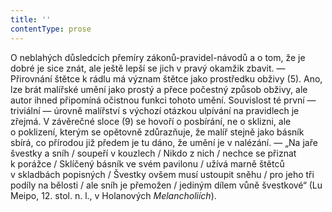 ```yaml
---
title: ''
contentType: prose
---
```


<section>

O neblahých důsledcích přemíry zákonů-pravidel-návodů a o tom, že je dobré je sice znát, ale ještě lepší se jich v pravý okamžik zbavit. — Přirovnání štětce k rádlu má význam štětce jako prostředku obživy (5). Ano, lze brát malířské umění jako prostý a přece počestný způsob obživy, ale autor ihned připomíná očistnou funkci tohoto umění. Souvislost té první — triviální — úrovně malířství s výchozí otázkou ulpívání na pravidlech je zřejmá. V závěrečné sloce (9) se hovoří o posbírání, ne o sklizni, ale o poklizení, kterým se opětovně zdůrazňuje, že malíř stejně jako básník sbírá, co přírodou již předem je tu dáno, že umění je v nalézání. — „Na jaře švestky a sníh / soupeří v kouzlech / Nikdo z nich / nechce se přiznat k porážce / Sklíčený básník ve svém pavilonu / užívá marně štětců v skladbách popisných / Švestky ovšem musí ustoupit sněhu / pro jeho tři podíly na bělosti / ale sníh je přemožen / jediným dílem vůně švestkové“ (Lu Meipo, 12. stol. n. l., v Holanových _Melancholiích_).

</section>
